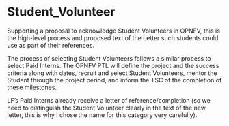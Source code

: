 # Student_Volunteer
Supporting a proposal to acknowledge Student Volunteers in OPNFV, this is the high-level process and proposed text of the Letter such students could use as part of their references.

The process of selecting Student Volunteers follows a similar process to select Paid Interns. The OPNFV PTL will define the project and the success criteria along with dates, recruit and select Student Volunteers, mentor the Student through the project period, and inform the TSC of the completion of these milestones.

LF’s Paid Interns already receive a letter of reference/completion 
(so we need to distinguish the Student Volunteer clearly
in the text of the new letter, this is why I chose the name
for this category very carefully).
